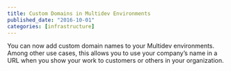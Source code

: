 ```yaml
---
title: Custom Domains in Multidev Environments
published_date: "2016-10-01"
categories: [infrastructure]
---
```

You can now add custom domain names to your Multidev environments. Among other use cases, this allows you to use your company’s name in a URL when you show your work to customers or others in your organization.

